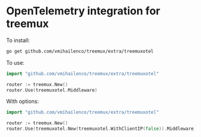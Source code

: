 # OpenTelemetry integration for treemux

To install:

```bash
go get github.com/vmihailenco/treemux/extra/treemuxotel
```

To use:

```go
import "github.com/vmihailenco/treemux/extra/treemuxotel"

router := treemux.New()
router.Use(treemuxotel.Middleware)
```

With options:

```go
import "github.com/vmihailenco/treemux/extra/treemuxotel"

router := treemux.New()
router.Use(treemuxotel.New(treemuxotel.WithClientIP(false)).Middleware)
```

